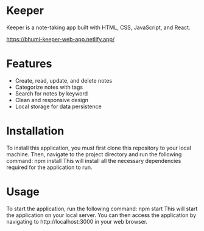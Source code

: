 

# Keeper
Keeper is a note-taking app built with HTML, CSS, JavaScript, and React. 

https://bhumi-keeper-web-app.netlify.app/

# Features
* Create, read, update, and delete notes
* Categorize notes with tags
* Search for notes by keyword
* Clean and responsive design
* Local storage for data persistence

# Installation
To install this application, you must first clone this repository to your local machine. Then, navigate to the project directory and run the following command:
npm install
This will install all the necessary dependencies required for the application to run.

# Usage
To start the application, run the following command:
npm start
This will start the application on your local server. You can then access the application by navigating to http://localhost:3000 in your web browser.





